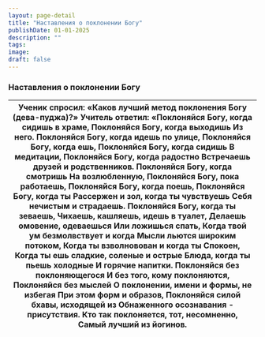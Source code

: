 ```yaml
---
layout: page-detail
title: "Наставления о поклонении Богу"
publishDate: 01-01-2025
description: ""
tags:
image:
draft: false
---
```


### Наставления о поклонении Богу

| Ученик спросил:  «Каков лучший метод поклонения  Богу (дева-пуджа)?»  Учитель ответил:  «Поклоняйся Богу, когда сидишь в храме,  Поклоняйся Богу, когда выходишь  Из него.  Поклоняйся Богу, когда идешь по улице,  Поклоняйся Богу, когда ешь,  Поклоняйся Богу, когда сидишь  В медитации,  Поклоняйся Богу, когда радостно  Встречаешь друзей и родственников. Поклоняйся Богу, когда смотришь  На возлюбленную,  Поклоняйся Богу, пока работаешь,  Поклоняйся Богу, когда поешь,  Поклоняйся Богу, когда ты  Рассержен и зол, когда ты чувствуешь  Себя нечистым и страдаешь.  Поклоняйся Богу, когда ты зеваешь,  Чихаешь, кашляешь, идешь в туалет,  Делаешь омовение, одеваешься  Или ложишься спать,  Когда твой ум безмолвствует и когда  Мысли льются широким потоком,  Когда ты взволновован и когда ты  Спокоен,  Когда ты ешь сладкие, соленые и острые  Блюда, когда ты пьешь холодные  И горячие напитки.  Поклоняйся без поклоняющегося  И без того, кому поклоняются,  Поклоняйся без мыслей  О поклонении, имени и формы, не избегая  При этом форм и образов,  Поклоняйся силой бхавы, исходящей из  Обнаженного осознавания - присутствия.  Кто так поклоняется, тот, несомненно,  Самый лучший из йогинов. |
| ------------------------------------------------------------------------------------------------------------------------------------------------------------------------------------------------------------------------------------------------------------------------------------------------------------------------------------------------------------------------------------------------------------------------------------------------------------------------------------------------------------------------------------------------------------------------------------------------------------------------------------------------------------------------------------------------------------------------------------------------------------------------------------------------------------------------------------------------------------------------------------------------------------------------------------------------------------------------------------------------------------------------------------------------------------------------------------------------------------------------------------------------------------------------------------------------------------------------------- |
  
  

